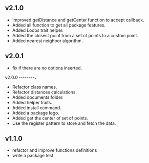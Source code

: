 v2.1.0
--------
* Improved getDistance and getCenter function to accept callback.
* Added all function to get all package features.
* Added Loops trait helper.
* Added the closest point from a set of points to a custom point.
* Added nearest neighbor algorithm.

v2.0.1
--------
* fix if there are no options inserted.


v2.0.0
--------،
* Refactor class names.
* Refactor distances calculations.
* Added documents folder.
* Added helper traits.
* Added install command.
* Added a package logo.
* Added get the center of set of points.
* Use the register pattern to store and fetch the data.


v1.1.0
--------
* refactor and improve functions definitions
* write a package test

